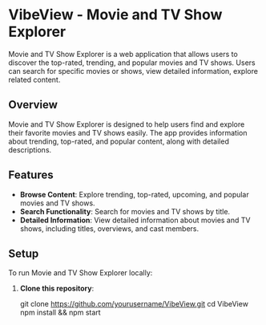 
# VibeView - Movie and TV Show Explorer

Movie and TV Show Explorer is a web application that allows users to discover the top-rated, trending, and popular movies and TV shows. Users can search for specific movies or shows, view detailed information, explore related content.

## Overview

Movie and TV Show Explorer is designed to help users find and explore their favorite movies and TV shows easily. The app provides information about trending, top-rated, and popular content, along with detailed descriptions.

## Features

- **Browse Content**: Explore trending, top-rated, upcoming, and popular movies and TV shows.
- **Search Functionality**: Search for movies and TV shows by title.
- **Detailed Information**: View detailed information about movies and TV shows, including titles, overviews, and cast members.

## Setup

To run Movie and TV Show Explorer locally:

1. **Clone this repository**:

   
   git clone https://github.com/yourusername/VibeView.git
   cd VibeView 
   npm install && npm start


